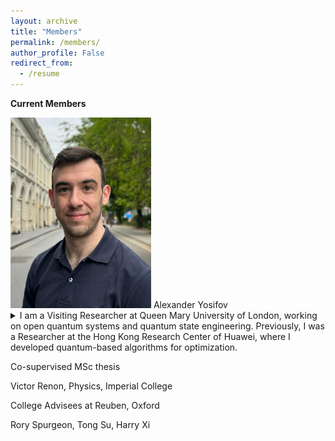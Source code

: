 ```yaml
---
layout: archive
title: "Members"
permalink: /members/
author_profile: False
redirect_from:
  - /resume
---
```


<!-- {% include base_path %} -->

**Current Members**

<img src="/images/Alexander.jpg" alt="Description" style="border-radius: 1px; box-shadow: 0 0px 1px rgba(0, 0, 0, 0.02); border: 0px solid #ccc; width: 225px;">
Alexander Yosifov 

<details>
  <summary>I am a Visiting Researcher at Queen Mary University of London, working on open quantum systems and quantum state engineering. Previously, I was a Researcher at the Hong Kong Research Center of Huawei, where I developed quantum-based algorithms for optimization.</summary>
  
Prior to that, I was working with Prof. Vlatko Vedral at the University of Oxford, focusing on quantum collision models for steady-state preparation and error mitigation.

My work examines the behaviour of open dissipation-driven and interacting many-body systems, and quantum information processing in realistic environments, with emphasis on quantum non-Markovian dynamics, and many-body quantum effects with applications to quantum error correction, quantum control, and ground state preparation on near-term devices.
</details>


 

Co-supervised MSc thesis

Victor Renon, Physics, Imperial College

College Advisees at Reuben, Oxford

Rory Spurgeon, Tong Su, Harry Xi 
